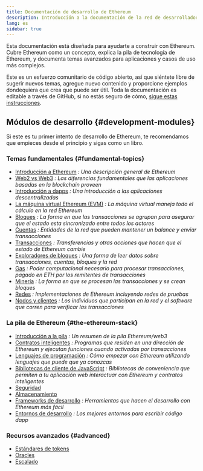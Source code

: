 ```yaml
---
title: Documentación de desarrollo de Ethereum
description: Introducción a la documentación de la red de desarrolladores de Ethereum.
lang: es
sidebar: true
---
```


Esta documentación está diseñada para ayudarte a construir con Ethereum. Cubre Ethereum como un concepto, explica la pila de tecnología de Ethereum, y documenta temas avanzados para aplicaciones y casos de uso más complejos.

Este es un esfuerzo comunitario de código abierto, así que siéntete libre de sugerir nuevos temas, agregue nuevo contenido y proporcione ejemplos dondequiera que crea que puede ser útil. Toda la documentación es editable a través de GitHub, si no estás seguro de cómo, [sigue estas instrucciones](https://github.com/ethereum/ethereum-org-website/blob/dev/README.md).

## Módulos de desarrollo {#development-modules}

Si este es tu primer intento de desarrollo de Ethereum, te recomendamos que empieces desde el principio y sigas como un libro.

### Temas fundamentales {#fundamental-topics}

- [Introducción a Ethereum](/developers/docs/intro-to-ethereum/) _: Una descripción general de Ethereum_
- [Web2 vs Web3](/developers/docs/web2-vs-web3/) _: Las diferencias fundamentales que las aplicaciones basadas en la blockchain proveen_
- [Introducción a dapps](/developers/docs/dapps/) _: Una introducción a las aplicaciones descentralizadas_
- [La máquina virtual Ethereum (EVM)](/developers/docs/evm/) _: La máquina virtual maneja todo el cálculo en la red Ethereum_
- [Bloques](/developers/docs/blocks/) _: La forma en que las transacciones se agrupan para asegurar que el estado esta sincronizado entre todos los actores_
- [Cuentas](/developers/docs/accounts/) _: Entidades de la red que pueden mantener un balance y enviar transacciones_
- [Transacciones](/developers/docs/transactions/) _: Transferencias y otras acciones que hacen que el estado de Ethereum cambie_
- [Exploradores de bloques](/developers/docs/data-and-analytics/block-explorers/) _: Una forma de leer datos sobre transacciones, cuentas, bloques y la red_
- [Gas](/developers/docs/gas/) _: Poder computacional necesario para procesar transacciones, pagado en ETH por los remitentes de transacciones_
- [Minería](/developers/docs/consensus-mechanisms/pow/mining/) _: La forma en que se procesan las transacciones y se crean bloques_
- [Redes](/developers/docs/networks/) _: Implementaciones de Ethereum incluyendo redes de pruebas_
- [Nodos y clientes](/developers/docs/nodes-and-clients/) _: Los individuos que participan en la red y el software que corren para verificar las transacciones_

### La pila de Ethereum {#the-ethereum-stack}

- [Introducción a la pila](/developers/docs/ethereum-stack/) _: Un resumen de la pila Ethereum/web3_
- [Contratos inteligentes](/developers/docs/smart-contracts/) _: Programas que residen en una dirección de Ethereum y ejecutan funciones cuando activadas por transacciones_
- [Lenguajes de programación](/developers/docs/programming-languages/) _: Cómo empezar con Ethereum utilizando lenguajes que puede que ya conozcas_
- [Bibliotecas de cliente de JavaScript](/developers/docs/apis/javascript/) _: Bibliotecas de conveniencia que permiten a tu aplicación web interactuar con Ethereum y contratos inteligentes_
- [Seguridad](/developers/docs/smart-contracts/security/)
- [Almacenamiento](/developers/docs/storage/)
- [Frameworks de desarrollo](/developers/docs/frameworks/) _: Herramientas que hacen el desarrollo con Ethereum más fácil_
- [Entornos de desarrollo](/developers/docs/ides/) _: Los mejores entornos para escribir código dapp_

### Recursos avanzados {#advanced}

- [Estándares de tokens](/developers/docs/standards/tokens/)
- [Oracles](/developers/docs/oracles/)
- [Escalado](/developers/docs/layer-2-scaling/)
